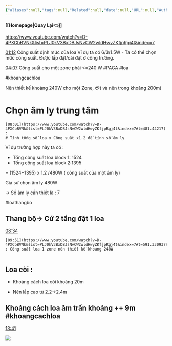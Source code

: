 ```yaml
---
{"aliases":null,"tags":null,"Related":null,"date":null,"URL":null,"Author":null,"dg-publish":true,"image":null,"permalink":"/ELV/Public Address/Bài 9 đọc bản vẽ publich address/","dgPassFrontmatter":true,"noteIcon":"2","created":"2024-01-17T14:04:44.193+07:00","updated":"2024-01-19T13:32:55.000+07:00"}
---
```


**[[Homepage\|Quay Lại👈]]**

https://www.youtube.com/watch?v=D-4PXCbBVNk&list=PLJ0kV3BxDBJsNvCW2wldHwyZKfjpRgj4t&index=7

[01:12](https://www.youtube.com/watch?v=D-4PXCbBVNk&list=PLJ0kV3BxDBJsNvCW2wldHwyZKfjpRgj4t&index=7#t=72.96370099618531)   Công suất định mức của loa 
Ví dụ ta có 6/3/1.5W - Ta có thể chọn mức công suất. Được lắp đặt/cài đặt ở công trường.



[04:07](https://www.youtube.com/watch?v=D-4PXCbBVNk&list=PLJ0kV3BxDBJsNvCW2wldHwyZKfjpRgj4t&index=7#t=247.47613902670287)  Công suất cho một zone phải <=240 W #PAGA #loa 


#khoangcachloa


Nên thiết kế khoảng 240W cho một Zone, 💳( và nên trong khoảng 200m)



# Chọn âm ly trung tâm

```ad-note
[08:01](https://www.youtube.com/watch?v=D-4PXCbBVNk&list=PLJ0kV3BxDBJsNvCW2wldHwyZKfjpRgj4t&index=7#t=481.44217)  : 
# Tính tổng số loa x Công suất x1.2 để tính số âm ly
```



Ví dụ trường hợp này ta có : 
- Tổng công suất loa block 1: 1524 
- Tổng công suất loa block 2:1395

= (1524+1395) x 1.2 /480W ( công suất của một âm ly)

Giả sử chọn âm ly 480W 

-> Số âm ly cần thiết là : 7


#loathangbo

## Thang bộ-> Cứ  2 tầng đặt 1 loa

[08:34](https://www.youtube.com/watch?v=D-4PXCbBVNk&list=PLJ0kV3BxDBJsNvCW2wldHwyZKfjpRgj4t&index=7#t=514.8967629122619)  


```ad-tip
[09:51](https://www.youtube.com/watch?v=D-4PXCbBVNk&list=PLJ0kV3BxDBJsNvCW2wldHwyZKfjpRgj4t&index=7#t=591.3309379727685)   : Công suất loa 1 zone nên thiết kế khoảng 240W


```

## Loa còi :

- Khoảng cách loa còi khoảng 20m

- Nên lắp cao từ 2.2->2.4m


## Khoảng cách loa âm trần khoảng ++ 9m #khoangcachloa 


[13:41](https://www.youtube.com/watch?v=D-4PXCbBVNk&list=PLJ0kV3BxDBJsNvCW2wldHwyZKfjpRgj4t&index=7#t=821.3013143176734)

![](https://i.imgur.com/0l0ut1y.png)


